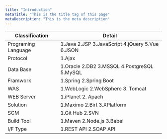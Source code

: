 ```yaml
---
title: "Introduction"
metaTitle: "This is the title tag of this page"
metaDescription: "This is the meta description"
---
```


|Classification|Detail|
|------|------|
|Programing Language|1.Java 2.JSP 3.JavaScript 4.jQuery 5.Vue 6.JSON|
|Protocol|1.Ajax|
|Data Base|1.Oracle 2.DB2 3.MSSQL 4.PostgreSQL 5.MySQL|
|Framwork|1.Spring 2.Spring Boot|
|WAS|1.WebLogic 2.WebSphere 3. Tomcat|
|WEB Server|1.iPlanet 2. Apach|
|Solution|1.Maximo 2.Birt 3.XPlatform|
|SCM|1.Git Hub 2.SVN|
|Build Tool|1.Maven 2.Node.js 3.Babel|
|I/F Type|1.REST API 2.SOAP API|